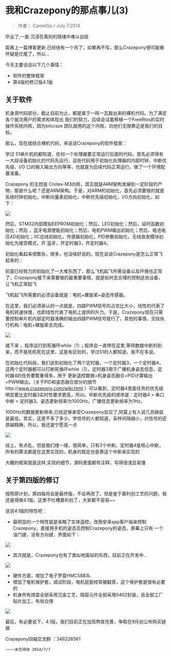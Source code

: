#  我和Crazepony的那点事儿(3)
> 作者： CamelGo
> / July 7,2014

毕业了,一直 沉浸在离别的情绪中难以自拔

距离上一篇博客更新,已经快有一个月了，如果再不写，那么Crazepony很可能被怀疑是烂尾了，所以…

今天主要谈谈以下几个事情：
* 软件的整体框架
* 第4版的修订版4.1版

## 关于软件
机身源代码部分，截止目前为止，都是属于一砖一瓦敲出来的裸机代码。为了满足各个层次用户的需求和体现出 我们的努力，后续会试着移植一个FreeRtos的实时操作系统内核，因为bitcraze 团队就用的这个内核，向他们无限靠近是我们的目标。

那么，现在就结合裸机代码，来说说Crazepony的软件框架：

学过 51单片机的都知道，任何一个处理器要正常运行后面的代码，首先必须得有一大段设备初始化的代码先运行，这些代码用于初始化处理器的内部时钟、中断优先级、I/O 口的输入输出方向等等，也就是为后续代码正常运行，做了一个环境配置准备。

Crazepony 的主控是 Crotex-M3内核，其实就是ARM架构发展到一定阶段的产物，那是什么呢？还是ARM架构。于是，对ARM的初始化，首先必须要做的就是系统时钟初始化，中断向量表初始化，中断优先级初始化，I/O方向初始化，如下：

![](/assets/img/story-3-1.png)

然后，STM32内部模拟EEPROM初始化；然后，LED初始化；然后，延时函数初始化；然后 ，蓝牙电源使能初始化；然后，电机PWM输出初始化；然后，电池电压AD初始化；IIC总线初始化，传感器初始化，PID参数初始化，无线收发模块初始化为接受模式，开 蓝牙，开定时器3，开定时器4。

初始化看起来很繁杂，很多，也没啥好说的。现在谈谈Crazepony是怎么正常飞起来的：

前面已经努力的初始化了一大堆东西了，那么飞机起飞所需设备以及环境也正常了，Crazepony接下来需要做的最重要事情，就是如何去合理的控制这些设备，让飞机正常起飞

飞机起飞所需要的必须设备就是：电机+螺旋桨+姿态传感器。

在这里，我们必须承认的一点就是，四路PWM信号的占空比大小，线性的代表了电机转速快慢，也即线性代表了电机上提供的升力。于是，Crazepony现在只需要控制单片机内部定时器准确的输出四路PWM信号就行了，其他的事情，交给执行机构：电机+螺旋桨去完成。

![](/assets/img/story-3-2.png)

接下来 ，程序运行到死循环while（1）；程序会一直停在这里,等待数据中断的到来，而不是死机死在这里，这是有区别的，学过51的人都知道，我不在多说。

在初始化代码段，我们说到初始化了两个定时器，一个定时器3，一个定时器4，这两个定时器都可以打断死循环while（1）。定时器3用于广播机身姿态信息，定时器4的任务要繁重得多，用于 更新遥控数据+机身姿态融合+PID计算输出+PWM输出。（关于PID和姿态融合部分的细节http://www.crazepony.com/wiki.html ）可以看到，定时器4里面任务的优先级明显要比定时器3实时性要求更高，所以。中断优先级的顺序是：定时器4 > 串口中断 > 定时器3。姿态更新频率为1000Hz，广播信息更新频率为1Hz。

1000Hz的数据更新频率,已经足够承受Crazepony反应了,阿莫上有人说几百赫兹是最佳。其实，这差不多了多少。学信号的人都知道，采样间隔越小，对信号的还原越精确，所以，我还是宁愿高一点

![](/assets/img/story-3-3.png)

综上，有点乱，但是我们缕一缕。很简单，只有3个中断。定时器4是核心中断，所有的算法都是在这里实现的，机身的稳定也是靠这个中断来实现的

大概的框架就是这样,实现的细节，源码里面都有注释，写得很浅显易懂

## 关于第四版的修订

按照原计划，第四版将会是最终版，不会再改了。但是鉴于嘉利创工艺的问题，我还是得做4.1版。这里不吐槽嘉利创了，大家都不容易~~

说说4.1版的特性吧：

* 最明显的一个特性就是省略了实体遥控，改用安卓app客户端来控制Crazepony，直接用手机的姿态去控制Crazepony的姿态，屏幕上只有 一个油门键，没有方向键，界面如下：

![](/assets/img/story-3-4.png)

* 其次就是，Crazepony也有了类似地面站的东西，目前正在开发中…

![](/assets/img/story-3-5.png)

* 硬件方面，增加了电子罗盘HMC5883L
* 增加了电机保护套，调试阶段，电机屁股经常被戳穿，这个保护套是很有必要的
* 机身所有焊盘全部采用沉金工艺，阻容元件全部采用0402封装，且全部工厂贴片加工，布局合理

![](/assets/img/story-3-6.png)

最后，有必要说下，4.1版，我们目前正在加班熬夜完善，争取在9月初公布购买链接 

Crazepony四轴交流群 ：346226561
                    
    ~~~~未完待续 2014/7/7
